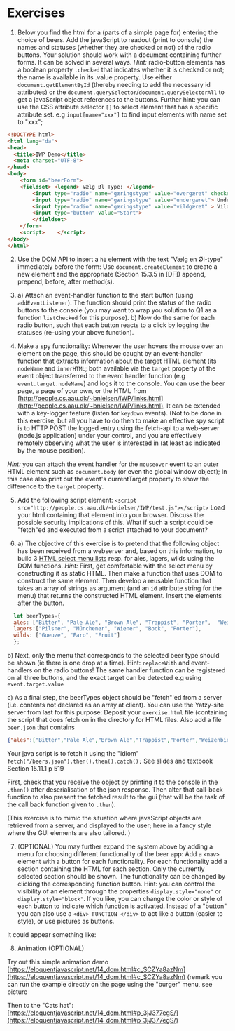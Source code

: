 # Exercises

1. Below you find the html for a (parts of a simple page for) entering the choice of beers. Add the javaScript to readout (print to console) the names  and statuses (whether they are checked or not) of the radio buttons. Your solution should work with a document containing further forms. It can be solved in several ways. 
*Hint:* radio-button elements has a boolean property `.checked` that indicates whether it is checked or not; the name is available in its  .value property. Use either `document.getElementById` (thereby needing to add the necessary id attributes) or the `document.querySelector`/`document.querySelectorAll` to get a javaScript object references to the buttons.  Further hint: you can use the CSS attribute selector `[]` to select element that has a specific attribute set. e.g `input[name="xxx"]` to find input elements with name set to "xxx"; 
   
```html
<!DOCTYPE html>
<html lang="da">
<head>
  <title>IWP Demo</title>
  <meta charset="UTF-8">
</head>
<body>   
    <form id="beerForm">
    <fieldset> <legend> Vælg Øl Type: </legend>
        <input type="radio" name="gæringstype" value="overgæret" checked> Overgæret (Ale)       
        <input type="radio" name="gæringstype" value="undergæret"> Undergæret (Lager)  
        <input type="radio" name="gæringstype" value="vildgæret" > Vildtgæret (Lambic)
        <input type="button" value="Start">
        </fieldset>
    </form>
    <script>    </script>    
</body>    
</html>
```

2. Use the DOM API to insert a `h1` element with the text "Vælg en Øl-type" immediately before the form: Use `document.createElement` to create a new element and the appropriate (Section 15.3.5 in [DF]) append, prepend, before, after method(s).

3. a) Attach an event-handler function to the start button (using `addEventListener`). The function should print the status of the radio buttons to the console (you may want to wrap you solution to Q1 as a function `listChecked` for this purpose). 
b) Now do the same for each radio button, such that each button reacts to a click by logging the statuses (re-using your above function). 

4.  Make a spy functionality: Whenever the user hovers the mouse over an element on the page, this should be caught by an event-handler function that extracts information about the target HTML element (its `nodeName` and `innerHTML`; both available via the `target` property of the event object transferred to the event handler function (e.g `event.target.nodeName`) and logs it to the console. You can use the beer page, a page of your own, or the HTML from [http://people.cs.aau.dk/~bnielsen/IWP/links.html](http://people.cs.aau.dk/~bnielsen/IWP/links.html). It can be extended with a key-logger feature (listen for `keydown` events). (Not to be done in this exercise, but all you have to do then to make an effective spy script is to HTTP POST the logged entry using the fetch-api to a web-server (node.js application) under your control, and you are effectively remotely observing what the user is interested in (at least as indicated by the mouse position).


*Hint:* you can attach the event handler for the `mouseover` event to an outer HTML element such as `document.body` (or even the global window object); In this case also print out the event's currentTarget property to show the difference to the `target` property. 

5. Add the following script element: `<script src="http://people.cs.aau.dk/~bnielsen/IWP/test.js"></script>`
Load your html containing that element into your browser. Discuss the possible security implications of this. What if such a script could be "fetch"ed and executed from a script attached to your document? 

6. a) The objective of this exercise is to pretend that the following object has been received from a webserver and, based on this information, to build 3 [HTML select menu lists](https://developer.mozilla.org/en-US/docs/Web/HTML/Element/select) resp. for ales, lagers, wilds using the DOM functions. *Hint:* First, get comfortable with the select menu by constructing it as static HTML. Then make a function that uses DOM to construct the same element. Then develop a reusable function that takes an array of strings as argument (and an `id` attribute string for the menu) that returns the constructed HTML element. Insert the elements after the button. 

```javascript
  let beerTypes={
  ales: ["Bitter", "Pale Ale", "Brown Ale", "Trappist", "Porter",  "Weizenbier"],
  lagers:["Pilsner", "Münchener", "Wiener", "Bock", "Porter"],
  wilds: ["Gueuze", "Faro", "Fruit"]
  };
```

b) Next, only the menu that corresponds to the selected beer type should be shown (ie there is one drop at a time). Hint: `replaceWith` and event-handlers on the radio buttons! The same handler function can be registered on all three buttons, and the exact target can be detected e.g using `event.target.value`

c) As a final step, the beerTypes object should be "fetch"'ed from a server (i.e. contents not declared as an array at client). You can use the Yatzy-site server from last for this purpose: Deposit your `exercise.html` file (containing the script that does fetch on in the directory for HTML files. Also add a file `beer.json` that contains

```json
{"ales":["Bitter","Pale Ale","Brown Ale","Trappist","Porter","Weizenbier"],"lagers":["Pilsner","Münchener","Wiener","Bock","Porter"],"wilds":["Gueuze","Faro","Fruit"]}
```

Your java script is to fetch it using the "idiom" `fetch("/beers.json").then().then().catch();` See slides and textbook Section 15.11.1 p 519 

First, check that you receive the object by printing it to the console in the `.then()` after deserialisation of the json response. Then alter that call-back function to also present the fetched result to the gui (that will be the task of the call back function given to `.then`).

(This exercise is to mimic the situation where javaScript objects are retrieved from a server, and displayed to the user; here in a fancy style where the GUI elements are also tailored. )

7. (OPTIONAL) You may further expand the system above by adding a menu for choosing different functionality of the beer app: Add a `<nav>` element with a button for each functionality. For each functionality add a section containing the HTML for each section. Only the currently selected section should be shown. The functionality can be changed by clicking the corresponding function button. Hint: you can control the visibility of an element through the properties `display.style="none"` or `display.style="block"`. If you like, you can change the color or style of each button to indicate which function is activated. Instead of a "button" you can also use a `<div> FUNCTION </div>` to act like a button (easier to style), or use pictures as buttons. 

It could appear something like:

8. Animation (OPTIONAL)

Try out this simple animation demo [https://eloquentjavascript.net/14_dom.html#c_SCZYa8azNm](https://eloquentjavascript.net/14_dom.html#c_SCZYa8azNm) (remark you can run the example directly on the page using the "burger" menu, see picture

Then to the "Cats hat": [https://eloquentjavascript.net/14_dom.html#p_3jJ377egS/](https://eloquentjavascript.net/14_dom.html#p_3jJ377egS/)